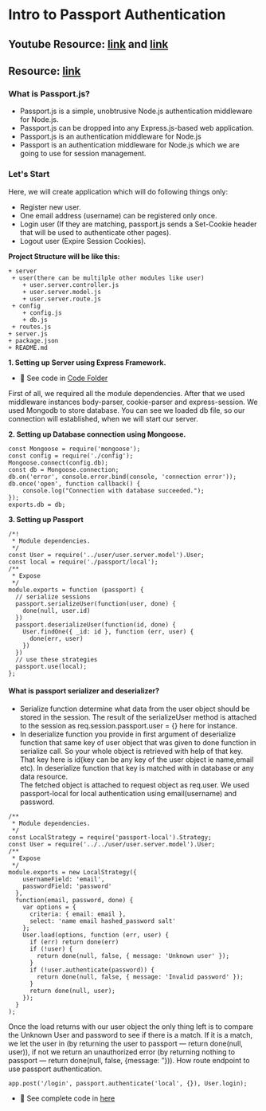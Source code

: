 # Intro to Passport Authentication

## Youtube Resource: [link](https://www.youtube.com/watch?v=-RCnNyD0L-s) and [link](https://www.youtube.com/watch?v=6FOq4cUdH8k) 

## Resource: [link](http://www.passportjs.org/docs/authenticate/)

### What is Passport.js?
- Passport.js is a simple, unobtrusive Node.js authentication middleware for Node.js.
- Passport.js can be dropped into any Express.js-based web application.
- Passport.js is an authentication middleware for Node.js
- Passport is an authentication middleware for Node.js which we are going to use for session management.

### Let's Start
Here, we will create application which will do following things only:
- Register new user.
- One email address (username) can be registered only once.
- Login user (If they are matching, passport.js sends a Set-Cookie header that will be used to authenticate other pages).
- Logout user (Expire Session Cookies).

**Project Structure will be like this:**
```
+ server
 + user(there can be multilple other modules like user)
    + user.server.controller.js
    + user.server.model.js
    + user.server.route.js
 + config
    + config.js
    + db.js
 + routes.js
+ server.js
+ package.json
+ README.md
```

**1. Setting up Server using Express Framework.**

- 📁 See code in [Code Folder](https://github.com/iampavangandhi/TheNodeCourse/tree/master/04%20Auth%20and%20Database/Auth%20Topic3/Code)


First of all, we required all the module dependencies. After that we used middleware instances body-parser, cookie-parser and express-session. We used Mongodb to store database. You can see we loaded db file, so our connection will established, when we will start our server.


**2. Setting up Database connection using Mongoose.**
```
const Mongoose = require('mongoose');
const config = require('./config');
Mongoose.connect(config.db);
const db = Mongoose.connection;
db.on('error', console.error.bind(console, 'connection error'));
db.once('open', function callback() {
    console.log("Connection with database succeeded.");
});
exports.db = db;
```

**3. Setting up Passport**
```
/*!
 * Module dependencies.
 */
const User = require('../user/user.server.model').User;
const local = require('./passport/local');
/**
 * Expose
 */
module.exports = function (passport) {
  // serialize sessions
  passport.serializeUser(function(user, done) {
    done(null, user.id)
  })
  passport.deserializeUser(function(id, done) {
    User.findOne({ _id: id }, function (err, user) {
      done(err, user)
    })
  })
  // use these strategies
  passport.use(local);
};
```

#### What is passport serializer and deserializer? 
- Serialize function determine what data from the user object should be stored in the session. The result of the serializeUser method is attached to the session as req.session.passport.user = {} here for instance.
- In deserialize function you provide in first argument of deserialize function that same key of user object that was given to done function in serialize call. So your whole object is retrieved with help of that key. That key here is id(key can be any key of the user object ie name,email etc). In deserialize function that key is matched with in database or any data resource. <br />
The fetched object is attached to request object as req.user. We used passport-local for local authentication using email(username) and password.
```
/**
 * Module dependencies.
 */
const LocalStrategy = require('passport-local').Strategy;
const User = require('../../user/user.server.model').User;
/**
 * Expose
 */
module.exports = new LocalStrategy({
    usernameField: 'email',
    passwordField: 'password'
  },
  function(email, password, done) {
    var options = {
      criteria: { email: email },
      select: 'name email hashed_password salt'
    };
    User.load(options, function (err, user) {
      if (err) return done(err)
      if (!user) {
        return done(null, false, { message: 'Unknown user' });
      }
      if (!user.authenticate(password)) {
        return done(null, false, { message: 'Invalid password' });
      }
      return done(null, user);
    });
  }
);
```

Once the load returns with our user object the only thing left is to compare the Unknown User and password to see if there is a match. If it is a match, we let the user in (by returning the user to passport — return done(null, user)), if not we return an unauthorized error (by returning nothing to passport — return done(null, false, {message: ”})). How route endpoint to use passport authentication.

```
app.post('/login', passport.authenticate('local', {}), User.login);
```

- 📁 See complete code in [here](https://github.com/iampavangandhi/TheNodeCourse/tree/master/04%20Auth%20and%20Database/Auth%20Topic3/Code)
